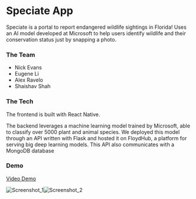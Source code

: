 # Speciate App

Speciate is a portal to report endangered wildlife sightings in Florida! Uses an AI model developed at Microsoft to help users identify wildlife and their conservation status just by snapping a photo.

### The Team
- Nick Evans
- Eugene Li
- Alex Ravelo
- Shaishav Shah

### The Tech
The frontend is built with React Native.

The backend leverages a machine learning model trained by Microsoft, able to classify over 5000 plant and animal species. We deployed this model through an API written with Flask and hosted it on FloydHub, a platform for serving big deep learning models. This API also communicates with a MongoDB database

### Demo
[Video Demo](https://youtu.be/2AjeuYahNBE)

![Screenshot_1](https://i.imgur.com/6SeF6q0.png)![Screenshot_2](https://i.imgur.com/MGCLx8G.png)

